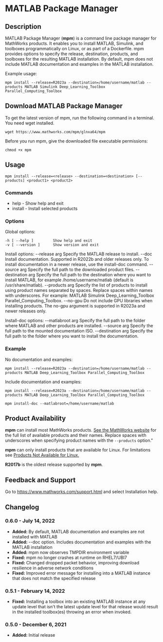 # MATLAB Package Manager

## Description

MATLAB Package Manager (**mpm**) is a command line package manager for MathWorks products. It enables you to install MATLAB, Simulink, and toolboxes programmatically on Linux, or as part of a Dockerfile. mpm provides options to specify the release, destination, products, and toolboxes for the resulting MATLAB installation. By default, mpm does not include MATLAB documentation and examples in the MATLAB installation.

Example usage:

    mpm install --release=R2023a --destination=/home/username/matlab --products MATLAB Simulink Deep_Learning_Toolbox Parallel_Computing_Toolbox

## Download MATLAB Package Manager

To get the latest version of mpm, run the following command in a terminal. You need wget installed.

    wget https://www.mathworks.com/mpm/glnxa64/mpm

Before you run mpm, give the downloaded file executable permissions:

    chmod +x mpm

## Usage

    mpm install --release=<release> --destination=<destination> [--products] <product1> <product2>

### Commands

- help - Show help and exit
- install - Install selected products

### Options

Global options:

    -h [ --help ]         Show help and exit
    -v [ --version ]      Show version and exit

Install options:
  --release arg         Specify the MATLAB release to install.
  --doc                 Install documentation. Supported in R2022b and older 
                        releases only. To install documentation in a newer 
                        release, use the install-doc command.
  --source arg          Specify the full path to the downloaded product files.
  --destination arg     Specify the full path to the destination where you want
                        to install MATLAB, for example /home/username/matlab 
                        (default is /usr/share/matlab).
  --products arg        Specify the list of products to install using product 
                        names separated by spaces. Replace spaces within names 
                        with underscores. For example: MATLAB Simulink 
                        Deep_Learning_Toolbox Parallel_Computing_Toolbox.
  --no-gpu              Do not include GPU libraries when installing products. 
                        The no-gpu argument is supported in R2023a and newer 
                        releases only.

Install-doc options:
  --matlabroot arg      Specify the full path to the folder where MATLAB and 
                        other products are installed.
  --source arg          Specify the full path to the mounted documentation ISO.
  --destination arg     Specify the full path to the folder where you want to 
                        install the documentation.

### Example

No documentation and examples:

    mpm install --release=R2023a --destination=/home/username/matlab --products MATLAB Deep_Learning_Toolbox Parallel_Computing_Toolbox

Include documentation and examples:

    mpm install --release=R2023a --destination=/home/username/matlab --products MATLAB Deep_Learning_Toolbox Parallel_Computing_Toolbox
    
    mpm install-doc --matlabroot=/home/username/matlab

## Product Availability

**mpm** can install most MathWorks products. [See the MathWorks website](https://www.mathworks.com/products.html) for the full list of available products and their names. Replace spaces with underscores when specifying product names with the `--products` option."

**mpm** can only install products that are available for Linux. For limitations see [Products Not Available for Linux.](https://www.mathworks.com/support/requirements/matlab-system-requirements.html?sec=linux)

**R2017b** is the oldest release supported by **mpm**.

## Feedback and Support

Go to https://www.mathworks.com/support.html and select Installation help.

## Changelog

### 0.6.0 - July 14, 2022

- **Added:** By default, MATLAB documentation and examples are not installed with MATLAB
- **Added:** --doc option. Includes documentation and examples with the MATLAB installation
- **Added:** mpm now observes TMPDIR environment variable
- **Fixed:** mpm no longer crashes at runtime on RHEL7/UBI7
- **Fixed:** Changed dropped packet behavior, improving download resilience in adverse network conditions
- **Fixed:** Improved error message for installing into a MATLAB instance that does not match the specified release

### 0.5.1 - February 14, 2022

- **Fixed:** Installing a toolbox into an existing MATLAB instance at any update level that isn't the latest update level for that release would result in the installed toolbox(es) throwing an error when invoked.

### 0.5.0 - December 6, 2021

- **Added:** ​​​​​​​Initial release
